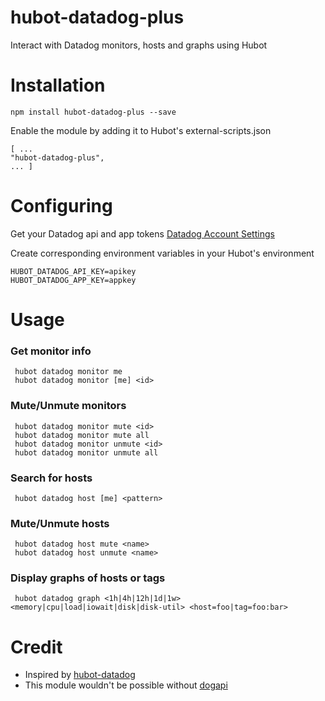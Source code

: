 # hubot-datadog-plus
Interact with Datadog monitors, hosts and graphs using Hubot

# Installation
    npm install hubot-datadog-plus --save

Enable the module by adding it to Hubot's external-scripts.json

    [ ...
    "hubot-datadog-plus",
    ... ]

# Configuring
Get your Datadog api and app tokens [Datadog Account Settings](https://app.datadoghq.com/account/settings#api)

Create corresponding environment variables in your Hubot's environment

    HUBOT_DATADOG_API_KEY=apikey
    HUBOT_DATADOG_APP_KEY=appkey

# Usage
### Get monitor info
     hubot datadog monitor me
     hubot datadog monitor [me] <id>

### Mute/Unmute monitors
     hubot datadog monitor mute <id>
     hubot datadog monitor mute all
     hubot datadog monitor unmute <id>
     hubot datadog monitor unmute all

### Search for hosts
     hubot datadog host [me] <pattern>

### Mute/Unmute hosts
     hubot datadog host mute <name>
     hubot datadog host unmute <name>

### Display graphs of hosts or tags
     hubot datadog graph <1h|4h|12h|1d|1w> <memory|cpu|load|iowait|disk|disk-util> <host=foo|tag=foo:bar>

# Credit
- Inspired by [hubot-datadog](https://www.npmjs.com/package/hubot-datadog)
- This module wouldn't be possible without [dogapi](https://www.npmjs.com/package/dogapi)
